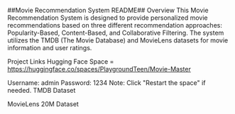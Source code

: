 ##Movie Recommendation System README##
Overview
This Movie Recommendation System is designed to provide personalized movie recommendations based on three different recommendation approaches: Popularity-Based, Content-Based, and Collaborative Filtering. The system utilizes the TMDB (The Movie Database) and MovieLens datasets for movie information and user ratings.

Project Links
Hugging Face Space = https://huggingface.co/spaces/PlaygroundTeen/Movie-Master

Username: admin
Password: 1234
Note: Click "Restart the space" if needed.
TMDB Dataset

MovieLens 20M Dataset

